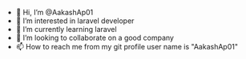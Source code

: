 - 👋 Hi, I’m @AakashAp01
- 👀 I’m interested in laravel developer
- 🌱 I’m currently learning laravel
- 💞️ I’m looking to collaborate on a good company
- 📫 How to reach me from my git profile user name is "AakashAp01"

<!---
AakashAp01/AakashAp01 is a ✨ special ✨ repository because its `README.md` (this file) appears on your GitHub profile.
You can click the Preview link to take a look at your changes.
--->
